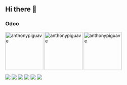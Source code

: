 ## Hi there 👋

<h3 align="left">Odoo</h3>
<p align="left">
<a href="https://www.github.com" target="blank"><img align="center" src="https://odoocdn.com/openerp_website/static/src/img/2016/partners/ODOO15CERT.png" width="120" alt="anthonypiguave"/></a>
  <a href="https://www.github.com" target="blank"><img align="center" src="https://odoocdn.com/openerp_website/static/src/img/2016/partners/ODOO16CERT.png" width="120" alt="anthonypiguave"/></a>
  <a href="https://www.github.com" target="blank"><img align="center" src="https://odoocdn.com/openerp_website/static/src/img/2016/partners/ODOO17CERT.png" width="120" alt="anthonypiguave"/></a>
</p>

![](https://img.shields.io/github/stars/pandao/editor.md.svg) ![](https://img.shields.io/github/forks/pandao/editor.md.svg) ![](https://img.shields.io/github/tag/pandao/editor.md.svg) ![](https://img.shields.io/github/release/pandao/editor.md.svg) ![](https://img.shields.io/github/issues/pandao/editor.md.svg) ![](https://img.shields.io/bower/v/editor.md.svg)

